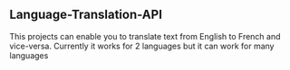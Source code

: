 ## Language-Translation-API
This projects can enable you to translate text from English to French and vice-versa. Currently it works for 2 languages but it can work for many languages 
